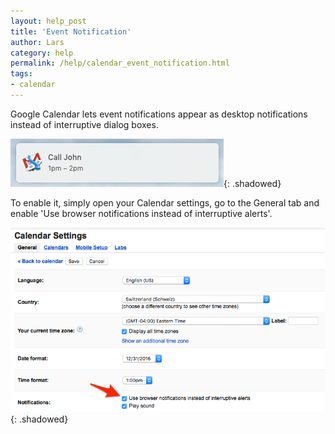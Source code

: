 ```yaml
---
layout: help_post
title: 'Event Notification'
author: Lars
category: help
permalink: /help/calendar_event_notification.html
tags:
- calendar
---
```


Google Calendar lets event notifications appear as desktop notifications instead of interruptive dialog boxes.

![](/assets/help/2016-05-10-calendar_event_notification/banner.png){: .shadowed}

To enable it, simply open your Calendar settings, go to the General tab and enable 'Use browser notifications instead of interruptive alerts'.

![](/assets/help/2016-05-10-calendar_event_notification/screen1.png){: .shadowed}